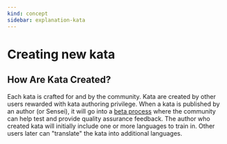 ```yaml
---
kind: concept
sidebar: explanation-kata
---
```


# Creating new kata

## How Are Kata Created?

Each kata is crafted for and by the community. Kata are created by other users rewarded with kata authoring privilege. When a kata is published by an author (or Sensei), it will go into a [beta process](/concepts/kata/beta-process/) where the community can help test and provide quality assurance feedback. The author who created kata will initially include one or more languages to train in. Other users later can "translate" the kata into additional languages.
